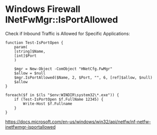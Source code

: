 # Windows Firewall INetFwMgr::IsPortAllowed
Check if Inbound Traffic is Allowed for Specific Applications:
```
function Test-IsPortOpen {
    param(
    [string]$Name,
    [int]$Port
    )
 
    $mgr = New-Object -ComObject "HNetCfg.FwMgr"
    $allow = $null
    $mgr.IsPortAllowed($Name, 2, $Port, "", 6, [ref]$allow, $null)
    $allow
}
 
foreach($f in $(ls "$env:WINDIR\system32\*.exe")) {
    if (Test-IsPortOpen $f.FullName 12345) {
        Write-Host $f.Fullname
    }
}
```
https://docs.microsoft.com/en-us/windows/win32/api/netfw/nf-netfw-inetfwmgr-isportallowed
